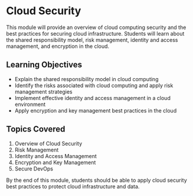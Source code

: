# Cloud Security

This module will provide an overview of cloud computing security and the best practices for securing cloud infrastructure. Students will learn about the shared responsibility model, risk management, identity and access management, and encryption in the cloud.

## Learning Objectives

- Explain the shared responsibility model in cloud computing
- Identify the risks associated with cloud computing and apply risk management strategies
- Implement effective identity and access management in a cloud environment
- Apply encryption and key management best practices in the cloud

## Topics Covered

1. Overview of Cloud Security
2. Risk Management
3. Identity and Access Management
4. Encryption and Key Management
5. Secure DevOps

By the end of this module, students should be able to apply cloud security best practices to protect cloud infrastructure and data.
